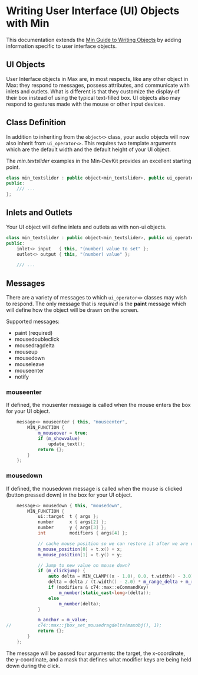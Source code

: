 # Writing User Interface (UI) Objects with Min

This documentation extends the [Min Guide to Writing Objects](./GuideToWritingObjects) by adding information specific to user interface objects.

## UI Objects

User Interface objects in Max are, in most respects, like any other object in Max: they respond to messages, possess attributes, and communicate with inlets and outlets. What is different is that they customize the display of their box instead of using the typical text-filled box. UI objects also may respond to gestures made with the mouse or other input devices.

## Class Definition

In addition to inheriting from the `object<>` class, your audio objects will now also inherit from `ui_operator<>`. This requires two template arguments which are the default width and the default height of your UI object.

The *min.textslider* examples in the Min-DevKit provides an excellent starting point.

```c++
class min_textslider : public object<min_textslider>, public ui_operator<140,24> {
public:
	/// ...
};
```

## Inlets and Outlets

Your UI object will define inlets and outlets as with non-ui objects. 

```c++
class min_textslider : public object<min_textslider>, public ui_operator<140,24> {
public:
	inlet<>	input	{ this, "(number) value to set" };
	outlet<> output	{ this, "(number) value" };

	/// ...
```

## Messages

There are a variety of messages  to which `ui_operator<>` classes may wish to respond. The only message that is *required* is the **paint** message which will define how the object will be drawn on the screen.

Supported messages:

* paint (required)
* mousedoubleclick
* mousedragdelta
* mouseup
* mousedown
* mouseleave
* mouseenter
* notify





### mouseenter

If defined, the mousenter message is called when the mouse enters the box for your UI object.

```c++
	message<> mouseenter { this, "mouseenter",
		MIN_FUNCTION {
			m_mouseover = true;
			if (m_showvalue)
				update_text();
			return {};
		}
	};
```





### mousedown

If defined, the mousedown message is called when the mouse is clicked (button pressed down) in the box for your UI object.

```c++
	message<> mousedown { this, "mousedown",
		MIN_FUNCTION {
			ui::target	t { args };
			number		x { args[2] };
			number		y { args[3] };
			int			modifiers { args[4] };

			// cache mouse position so we can restore it after we are done
			m_mouse_position[0] = t.x() + x;
			m_mouse_position[1] = t.y() + y;

			// Jump to new value on mouse down?
			if (m_clickjump) {
				auto delta = MIN_CLAMP((x - 1.0), 0.0, t.width() - 3.0);		// substract for borders
				delta = delta / (t.width() - 2.0) * m_range_delta + m_range[0];
				if (modifiers & c74::max::eCommandKey)
					m_number(static_cast<long>(delta));							//when command-key pressed, jump to the nearest integer-value
				else
					m_number(delta);											// otherwise jump to a float value
			}

			m_anchor = m_value;
//			c74::max::jbox_set_mousedragdelta(maxobj(), 1);
			return {};
		}
	};
```

The message will be passed four arguments: the target, the x-coordinate, the y-coordinate, and a mask that defines what modifier keys are being held down during the click.


